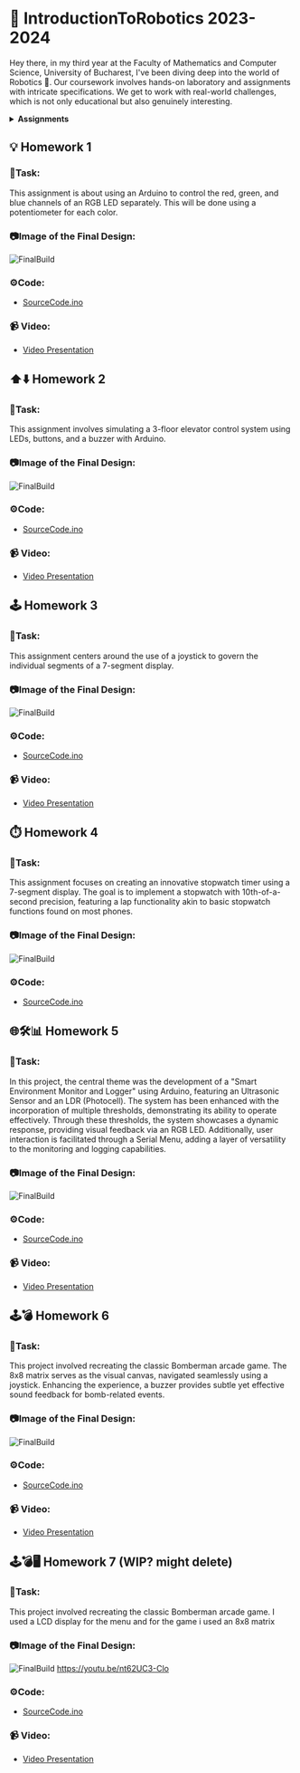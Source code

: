 # 🤖 IntroductionToRobotics 2023-2024

Hey there, in my third year at the Faculty of Mathematics and Computer Science, University of Bucharest, I've been diving deep into the world of Robotics 🚀. Our coursework involves hands-on laboratory and assignments with intricate specifications. We get to work with real-world challenges, which is not only educational but also genuinely interesting.


<details>
<summary><strong>Assignments</strong></summary>

- 📝 Homework 1: This assignment focuses on controlling each channel (Red, Green, and Blue) of an RGB LED using individual potentiometers.
  - 📂 [File location](https://github.com/teodor-daniel1234/IntroductionToRobotics/blob/main/Homework/HomeworkOne)
  
- 📝 Homework 2: This project involves creating a simulation of a three-floor elevator control system using Arduino, which includes the integration of LEDs, buttons, and a buzzer. It's akin to simulating the operation of an elevator.
  - 📂 [File location](https://github.com/teodor-daniel1234/IntroductionToRobotics/tree/main/Homework/HomeworkTwo)

- 📝 Homework 3: In this assignment, the primary focus is directed towards the utilization of a controller as the central instrument for managing the individual segments of a 7-segment display. 
  - 📂 [File location](https://github.com/teodor-daniel1234/IntroductionToRobotics/tree/main/Homework/HomeworkThree)

- 📝 Homework 4: This assignment revolves around the development of a stopwatch timer, employing a 4-digit 7-segment display and three buttons for control. The objective is to implement a stopwatch that counts in 10ths of a second.
  - 📂 [File location](https://github.com/teodor-daniel1234/IntroductionToRobotics/tree/main/Homework/HomeworkFour)
  
- 📝 Homework 5: In this assignment, the primary focus was on creating a "Smart Environment Monitor and Logger" using Arduino, incorporating an Ultrasonic Sensor and an LDR (Photocell). This system is engineered to utilize these sensors for gathering environmental data. It not only provides visual feedback through an RGB LED but also facilitates user interaction via a Serial Menu.
  - 📂 [File location](https://github.com/teodor-daniel1234/IntroductionToRobotics/tree/main/Homework/HomeworkFive)

- 📝 Homework 6: In this assignment, the main focus was on recreating the classic Bomberman game in a retro arcade style using Arduino. The project utilizes an 8x8 matrix, a joystick for intuitive controls, and a buzzer for immersive audio feedback.

  - 📂 [File location](https://github.com/teodor-daniel1234/IntroductionToRobotics/tree/main/Homework/HomeworkSix)

- 📝 Homework 7: In this assignment, the main focus was on recreating the classic Bomberman game (using a 8x8 led matrix) in a retro arcade style using Arduino and adding an lcd display for feedback and a menu, all controlled using a joystick.

  - 📂 [File location](https://github.com/teodor-daniel1234/IntroductionToRobotics/tree/main/Homework/HomeworkSeven)
 
  


</details>
  
## 💡 Homework 1
### 🎯Task:
This assignment is about using an Arduino to control the red, green, and blue channels of an RGB LED separately. This will be done using a potentiometer for each color.

### 📷Image of the Final Design:
![FinalBuild](https://github.com/teodor-daniel1234/IntroductionToRobotics/assets/115356255/1f94e546-3e48-4903-871d-683c1cfb83f1)

### ⚙️Code:
- [SourceCode.ino](https://github.com/teodor-daniel1234/IntroductionToRobotics/blob/main/Homework/HomeworkOne/HomeworkOne.ino)

### 📹 Video:
- [Video Presentation](https://youtu.be/1z6IuqXTeDo)

## ⬆️⬇️ Homework 2
### 🎯Task:
This assignment involves simulating a 3-floor elevator control system using
LEDs, buttons, and a buzzer with Arduino.

### 📷Image of the Final Design:
![FinalBuild](https://github.com/teodor-daniel1234/IntroductionToRobotics/blob/main/Homework/HomeworkTwo/FinalDesignElevator.jpeg)
### ⚙️Code:
- [SourceCode.ino](https://github.com/teodor-daniel1234/IntroductionToRobotics/blob/main/Homework/HomeworkTwo/HomeworkTwo.ino)

### 📹 Video:
- [Video Presentation](https://youtube.com/shorts/wVC9FuauEjk?feature=share)

## 🕹️ Homework 3
### 🎯Task:
This assignment centers around the use of a joystick to govern the individual segments of a 7-segment display.
### 📷Image of the Final Design:
![FinalBuild](https://github.com/teodor-daniel1234/IntroductionToRobotics/blob/main/Homework/HomeworkThree/FinalBuild.jpeg)
### ⚙️Code:
- [SourceCode.ino](https://github.com/teodor-daniel1234/IntroductionToRobotics/blob/main/Homework/HomeworkThree/HomeworkThree.ino)

### 📹 Video:
- [Video Presentation](https://youtu.be/pDAWOWdLimo)
  
## ⏱️ Homework 4
### 🎯Task:
This assignment focuses on creating an innovative stopwatch timer using a 7-segment display. The goal is to implement a stopwatch with 10th-of-a-second precision, featuring a lap functionality akin to basic stopwatch functions found on most phones.
### 📷Image of the Final Design:
![FinalBuild](https://github.com/teodor-daniel1234/IntroductionToRobotics/blob/main/Homework/HomeworkFour/FinalBuild.jpeg)
### ⚙️Code:
- [SourceCode.ino](https://github.com/teodor-daniel1234/IntroductionToRobotics/blob/main/Homework/HomeworkFour/HomeworkFour.ino)

## 🌐🛠️📊 Homework 5
### 🎯Task:
In this project, the central theme was the development of a "Smart Environment Monitor and Logger" using Arduino, featuring an Ultrasonic Sensor and an LDR (Photocell). The system has been enhanced with the incorporation of multiple thresholds, demonstrating its ability to operate effectively. Through these thresholds, the system showcases a dynamic response, providing visual feedback via an RGB LED. Additionally, user interaction is facilitated through a Serial Menu, adding a layer of versatility to the monitoring and logging capabilities.
### 📷Image of the Final Design:
![FinalBuild](https://github.com/teodor-daniel1234/IntroductionToRobotics/blob/main/Homework/HomeworkFive/FinalBuild.jpeg)
### ⚙️Code:
- [SourceCode.ino](https://github.com/teodor-daniel1234/IntroductionToRobotics/blob/main/Homework/HomeworkFive/HomeworkFive.ino)
### 📹 Video:
- [Video Presentation](https://youtu.be/iZat5utNYsA)

## 🕹️💣 Homework 6
### 🎯Task:
This project involved recreating the classic Bomberman arcade game. The 8x8 matrix serves as the visual canvas, navigated seamlessly using a joystick. Enhancing the experience, a buzzer provides subtle yet effective sound feedback for bomb-related events.
### 📷Image of the Final Design:
![FinalBuild](https://github.com/teodor-daniel1234/IntroductionToRobotics/blob/main/Homework/HomeworkSix/FinalBuild.jpeg)
### ⚙️Code:
- [SourceCode.ino](https://github.com/teodor-daniel1234/IntroductionToRobotics/blob/main/Homework/HomeworkSix/HomeworkSix.ino)
### 📹 Video:
- [Video Presentation](https://youtube.com/shorts/xtSW4jeLi24)


## 🕹️💣🖥️ Homework 7 (WIP? might delete)
### 🎯Task:
This project involved recreating the classic Bomberman arcade game. I used a LCD display for the menu and for the game i used an 8x8 matrix
### 📷Image of the Final Design:
![FinalBuild](https://github.com/teodor-daniel1234/IntroductionToRobotics/blob/main/Homework/HomeworkSeven/FinalBuild.jpeg)
https://youtu.be/nt62UC3-Clo
### ⚙️Code:
- [SourceCode.ino](https://github.com/teodor-daniel1234/IntroductionToRobotics/blob/main/Homework/HomeworkSeven/HomeworkSeven.ino)
### 📹 Video:
- [Video Presentation](https://youtu.be/nt62UC3-Clo)

